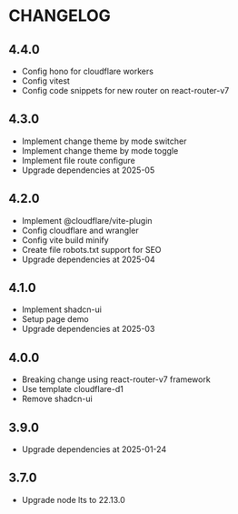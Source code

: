 # CHANGELOG

## 4.4.0

- Config hono for cloudflare workers
- Config vitest
- Config code snippets for new router on react-router-v7

## 4.3.0

- Implement change theme by mode switcher
- Implement change theme by mode toggle
- Implement file route configure
- Upgrade dependencies at 2025-05

## 4.2.0

- Implement @cloudflare/vite-plugin
- Config cloudflare and wrangler
- Config vite build minify
- Create file robots.txt support for SEO
- Upgrade dependencies at 2025-04

## 4.1.0

- Implement shadcn-ui
- Setup page demo
- Upgrade dependencies at 2025-03

## 4.0.0

- Breaking change using react-router-v7 framework
- Use template cloudflare-d1
- Remove shadcn-ui

## 3.9.0

- Upgrade dependencies at 2025-01-24

## 3.7.0

- Upgrade node lts to 22.13.0

